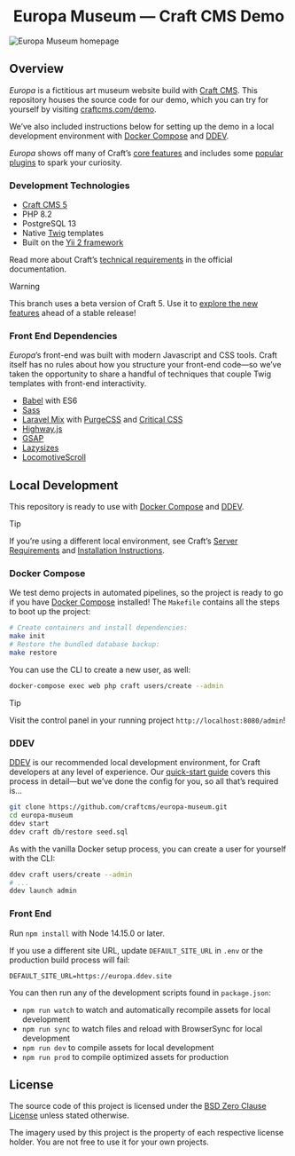 <h1 align="center">Europa Museum — Craft CMS Demo</h1>

![Europa Museum homepage](homepage.png)

## Overview

_Europa_ is a fictitious art museum website build with [Craft CMS](https://craftcms.com). This repository houses the source code for our demo, which you can try for yourself by visiting [craftcms.com/demo](https://craftcms.com/demo?kind=europa).

We’ve also included instructions below for setting up the demo in a local development environment with [Docker Compose](#docker-compose) and [DDEV](https://ddev.com/).

_Europa_ shows off many of Craft’s [core features](https://craftcms.com/features) and includes some [popular plugins](https://plugins.craftcms.com/) to spark your curiosity.

### Development Technologies

- [Craft CMS 5](https://craftcms.com/docs/5.x/)
- PHP 8.2
- PostgreSQL 13
- Native [Twig](https://craftcms.com/docs/5.x/development/twig.html) templates
- Built on the [Yii 2 framework](https://www.yiiframework.com/)

Read more about Craft’s [technical requirements](https://craftcms.com/docs/5.x/requirements.html) in the official documentation.

> [!WARNING]
> This branch uses a beta version of Craft 5. Use it to [explore the new features](https://craftcms.com/blog/craft-5-beta-released) ahead of a stable release!

### Front End Dependencies

_Europa_’s front-end was built with modern Javascript and CSS tools. Craft itself has no rules about how you structure your front-end code—so we’ve taken the opportunity to share a handful of techniques that couple Twig templates with front-end interactivity.

- [Babel](https://babeljs.io/) with ES6
- [Sass](https://sass-lang.com/)
- [Laravel Mix](https://github.com/JeffreyWay/laravel-mix#readme) with [PurgeCSS](https://github.com/spatie/laravel-mix-purgecss#readme) and [Critical CSS](https://github.com/riasvdv/laravel-mix-critical#readme)
- [Highway.js](https://highway.js.org/)
- [GSAP](https://greensock.com/gsap)
- [Lazysizes](https://github.com/aFarkas/lazysizes#readme)
- [LocomotiveScroll](https://github.com/locomotivemtl/locomotive-scroll)

## Local Development

This repository is ready to use with [Docker Compose](#docker-compose) and [DDEV](#ddev).

> [!TIP]
> If you’re using a different local environment, see Craft’s [Server Requirements](https://craftcms.com/docs/5.x/requirements.html) and [Installation Instructions](https://craftcms.com/docs/5.x/install.html).

### Docker Compose

We test demo projects in automated pipelines, so the project is ready to go if you have [Docker Compose](https://docs.docker.com/compose/) installed! The `Makefile` contains all the steps to boot up the project:

```bash
# Create containers and install dependencies:
make init
# Restore the bundled database backup:
make restore
```

You can use the CLI to create a new user, as well:

```bash
docker-compose exec web php craft users/create --admin
```

> [!TIP]
> Visit the control panel in your running project `http://localhost:8080/admin`!

### DDEV

[DDEV](https://ddev.com/) is our recommended local development environment, for Craft developers at any level of experience. Our [quick-start guide](https://craftcms.com/docs/5.x/install.html) covers this process in detail—but we’ve done the config for you, so all that’s required is…

```bash
git clone https://github.com/craftcms/europa-museum.git
cd europa-museum
ddev start
ddev craft db/restore seed.sql
```

As with the vanilla Docker setup process, you can create a user for yourself with the CLI:

```bash
ddev craft users/create --admin
# ...
ddev launch admin
```

### Front End

Run `npm install` with Node 14.15.0 or later.

If you use a different site URL, update `DEFAULT_SITE_URL` in `.env` or the production build process will fail:

```
DEFAULT_SITE_URL=https://europa.ddev.site
```

You can then run any of the development scripts found in `package.json`:

- `npm run watch` to watch and automatically recompile assets for local development
- `npm run sync` to watch files and reload with BrowserSync for local development
- `npm run dev` to compile assets for local development
- `npm run prod` to compile optimized assets for production

## License

The source code of this project is licensed under the [BSD Zero Clause License](LICENSE.MD) unless stated otherwise.

The imagery used by this project is the property of each respective license holder. You are not free to use it for your own projects.
